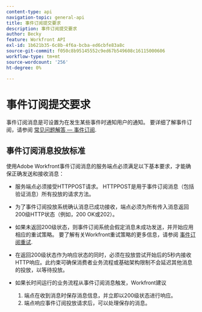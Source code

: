 ```yaml
---
content-type: api
navigation-topic: general-api
title: 事件订阅提交要求
description: 事件订阅提交要求
author: Becky
feature: Workfront API
exl-id: 1b621b35-6c8b-4f6a-bcba-ed6cbfe83a8c
source-git-commit: f050c8b95145552c9ed67b549608c16115000606
workflow-type: tm+mt
source-wordcount: '256'
ht-degree: 0%

---
```



# 事件订阅提交要求

事件订阅消息是可设置为在发生某些事件时通知用户的通知。 要详细了解事件订阅，请参阅 [常见问题解答 — 事件订阅](../../wf-api/general/event-subs-faq.md).

## 事件订阅消息投放标准

使用Adobe Workfront事件订阅消息的服务端点必须满足以下基本要求，才能确保正确发送和接收消息：

* 服务端点必须接受HTTPPOST请求。 HTTPPOST是用于事件订阅消息（包括验证消息）所有投放的请求方法。

* 为了事件订阅投放系统确认消息已成功接收，端点必须为所有传入消息返回200级HTTP状态（例如，200 OK或202）。

* 如果未返回200级状态，则事件订阅系统会假定消息未成功发送，并开始应用相应的重试策略。 要了解有关Workfront重试策略的更多信息，请参阅 [事件订阅重试](../../wf-api/api/event-sub-retries.md).

* 在返回200级状态作为响应状态的同时，必须在投放尝试开始后的5秒内接收HTTP响应。此约束可确保消费者业务流程或基础架构限制不会延迟其他消息的投放，以等待投放。

* 如果长时间运行的业务流程从事件订阅消息触发，Workfront建议

   1. 端点在收到消息时保存消息信息，并立即以200级状态进行响应。
   1. 端点响应事件订阅投放请求后，可以处理保存的消息。
